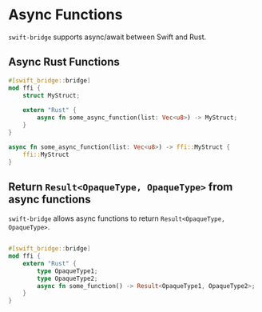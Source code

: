 # Async Functions

`swift-bridge` supports async/await between Swift and Rust.

## Async Rust Functions

```rust
#[swift_bridge::bridge]
mod ffi {
    struct MyStruct;
    
    extern "Rust" {
        async fn some_async_function(list: Vec<u8>) -> MyStruct;
    }
}

async fn some_async_function(list: Vec<u8>) -> ffi::MyStruct {
    ffi::MyStruct
}
```

## Return `Result<OpaqueType, OpaqueType>` from async functions

`swift-bridge` allows async functions to return `Result<OpaqueType, OpaqueType>`.

```rust

#[swift_bridge::bridge]
mod ffi {
    extern "Rust" {
        type OpaqueType1;
        type OpaqueType2;
        async fn some_function() -> Result<OpaqueType1, OpaqueType2>;
    }
}
```